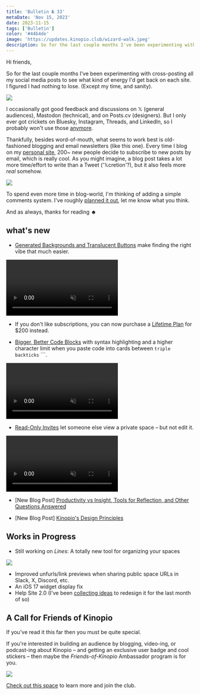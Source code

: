```yaml
---
title: 'Bulletin № 33'
metaDate: 'Nov 15, 2023'
date: 2023-11-15
tags: ['Bulletin']
color: '#44b4de'
image: 'https://updates.kinopio.club/wizard-walk.jpeg'
description: So for the last couple months I've been experimenting with cross-posting all my social media posts.
---
```


Hi friends,

So for the last couple months I've been experimenting with cross-posting all my social media posts to see what kind of energy I'd get back on each site. I figured I had nothing to lose. (Except my time, and sanity).

<img src="https://updates.kinopio.club/wizard-walk.jpeg" class="wide">

I occasionally got good feedback and discussions on 𝕏 (general audiences), Mastodon (technical), and on Posts.cv (designers). But I only ever got crickets on Bluesky, Instagram, Threads, and LinkedIn, so I probably won't use those [anymore](https://kinopio.club/social-media-plezJhK98WCzh52YOYSLR).

Thankfully, besides word-of-mouth, what seems to work best is old-fashioned blogging and email newsletters (like this one). Every time I blog on my [personal site](https://pketh.org), 200~ new people decide to subscribe to new posts by email, which is really cool. As you might imagine, a blog post takes a lot more time/effort to write than a Tweet ('𝕏cretion'?), but it also feels more _real_ somehow.

<img src="https://updates.kinopio.club/spec-blog-comments.jpeg" class=''>

To spend even more time in blog-world, I'm thinking of adding a simple comments system. I've roughly [planned it out](https://kinopio.club/-spec-adding-comments-to-my-static-blog-jekyll--uaNk92XDHebjn_336IL-8), let me know what you think.

And as always, thanks for reading ☻

## what's new

- [Generated Backgrounds and Translucent Buttons](https://blog.kinopio.club/posts/generated-backgrounds) make finding the right vibe that much easier.

<p>
<video class="wide" autoplay loop muted playsinline>
  <source src="https://updates.kinopio.club/translucent-ui-buttons.mp4">
</video>
</p>

- If you don't like subscriptions, you can now purchase a [Lifetime Plan](https://blog.kinopio.club/posts/lifetime-plan) for $200 instead.

- [Bigger, Better Code Blocks](https://blog.kinopio.club/posts/bigger-better-code-blocks) with syntax highlighting and a higher character limit when you paste code into cards between `triple backticks` ```.

<p>
<video class="wide" autoplay loop muted playsinline>
  <source src="https://updates.kinopio.club/better-code-blocks.mp4">
</video>
</p>

- [Read-Only Invites](https://blog.kinopio.club/posts/read-only-invite) let someone else view a private space – but not edit it.

<p>
<video class="wide" autoplay loop muted playsinline>
  <source src="https://updates.kinopio.club/read-only-invite-2.mp4">
</video>
</p>

- [New Blog Post] [Productivity vs Insight, Tools for Reflection, and Other Questions Answered](https://pketh.org/kinopio-qa.html)

- [New Blog Post] [Kinopio's Design Principles](https://pketh.org/design-principles.html)

## Works in Progress

- Still working on _Lines_: A totally new tool for organizing your spaces

<img src="https://d2w9rnfcy7mm78.cloudfront.net/23247223/original_9e4d34dab70b94f85f5ea14cd6c52c41.gif?1692586144?bc=0">

- Improved unfurls/link previews when sharing public space URLs in Slack, X, Discord, etc.
- An iOS 17 widget display fix
- Help Site 2.0 (I've been [collecting ideas](https://kinopio.club/help-site-2-0-7aRBlum3fki4GAapCclrO) to redesign it for the last month of so)

## A Call for Friends of Kinopio

If you've read it this far then you must be quite special.

If you're interested in building an audience by blogging, video-ing, or podcast-ing about Kinopio – and getting an exclusive user badge and cool stickers – then maybe the _Friends-of-Kinopio_ Ambassador program is for you.

<img src="https://updates.kinopio.club/ambassador-space-cropped.png" class="">

[Check out this space](https://kinopio.club/friends-of-kinopio-ambassadors-YNmS6C3fofN3R9mYgO1Bu) to learn more and join the club.
